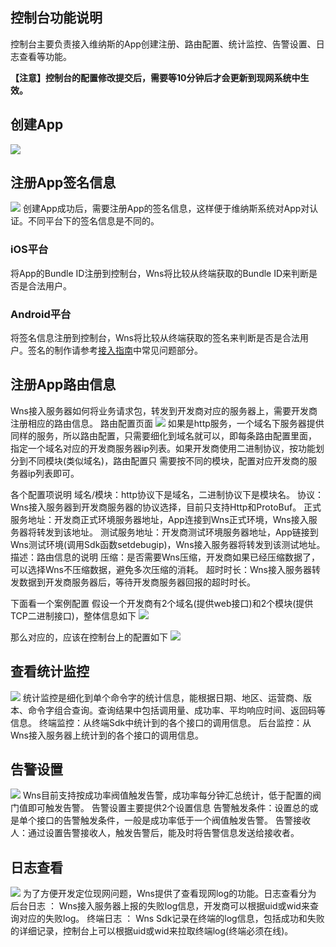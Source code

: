 ## 控制台功能说明
控制台主要负责接入维纳斯的App创建注册、路由配置、统计监控、告警设置、日志查看等功能。

**【注意】控制台的配置修改提交后，需要等10分钟后才会更新到现网系统中生效。**


## 创建App
![](http://qzonestyle.gtimg.cn/qzone/vas/opensns/res/img/wnsjieshao-01.png)

## 注册App签名信息
![](http://qzonestyle.gtimg.cn/qzone/vas/opensns/res/img/wnsjieshao-07.png)
创建App成功后，需要注册App的签名信息，这样便于维纳斯系统对App对认证。不同平台下的签名信息是不同的。
### iOS平台
将App的Bundle ID注册到控制台，Wns将比较从终端获取的Bundle ID来判断是否是合法用户。
### Android平台
将签名信息注册到控制台，Wns将比较从终端获取的签名来判断是否是合法用户。签名的制作请参考[接入指南](http://www.qcloud.com/doc/product/276/Android%E6%8E%A5%E5%85%A5%E6%8C%87%E5%8D%97)中常见问题部分。

## 注册App路由信息
Wns接入服务器如何将业务请求包，转发到开发商对应的服务器上，需要开发商注册相应的路由信息。
路由配置页面
![](http://qzonestyle.gtimg.cn/qzone/vas/opensns/res/img/wnsjieshao-08.png)
如果是http服务，一个域名下服务器提供同样的服务，所以路由配置，只需要细化到域名就可以，即每条路由配置里面，
指定一个域名对应的开发商服务器ip列表。如果开发商使用二进制协议，按功能划分到不同模块(类似域名)，路由配置只
需要按不同的模块，配置对应开发商的服务器ip列表即可。

各个配置项说明
域名/模块：http协议下是域名，二进制协议下是模块名。
协议：Wns接入服务器到开发商服务器的协议选择，目前只支持Http和ProtoBuf。
正式服务地址：开发商正式环境服务器地址，App连接到Wns正式环境，Wns接入服务器将转发到该地址。
测试服务地址：开发商测试环境服务器地址，App链接到Wns测试环境(调用Sdk函数setdebugip)，Wns接入服务器将转发到该测试地址。
描述：路由信息的说明
压缩：是否需要Wns压缩，开发商如果已经压缩数据了，可以选择Wns不压缩数据，避免多次压缩的消耗。
超时时长：Wns接入服务器转发数据到开发商服务器后，等待开发商服务器回报的超时时长。

下面看一个案例配置
假设一个开发商有2个域名(提供web接口)和2个模块(提供TCP二进制接口)，整体信息如下
![](https://mccdn.qcloud.com/static/img/b476c7a14a8cde6e1ae82684a8da1afc/wns_config_info.png)

那么对应的，应该在控制台上的配置如下
![](https://mccdn.qcloud.com/static/img/fe4b7499d190b63de664d16ab0052b6c/wns_config.png)


## 查看统计监控
![](https://mccdn.qcloud.com/static/img/0eaa7d739d81a4333653520e34c23b8e/+jiankong.png)
统计监控是细化到单个命令字的统计信息，能根据日期、地区、运营商、版本、命令字组合查询。查询结果中包括调用量、成功率、平均响应时间、返回码等信息。
终端监控：从终端Sdk中统计到的各个接口的调用信息。
后台监控：从Wns接入服务器上统计到的各个接口的调用信息。

## 告警设置
![](https://mccdn.qcloud.com/static/img/43f16ed2a3ad046cc2994b0b359df8c5/gaojing.png)
Wns目前支持按成功率阀值触发告警，成功率每分钟汇总统计，低于配置的阀门值即可触发告警。
告警设置主要提供2个设置信息
告警触发条件：设置总的或是单个接口的告警触发条件，一般是成功率低于一个阀值触发告警。
告警接收人：通过设置告警接收人，触发告警后，能及时将告警信息发送给接收者。

## 日志查看
![](https://mccdn.qcloud.com/static/img/703a269b3e302ebe876d7274df8ef834/getlog.png)
为了方便开发定位现网问题，Wns提供了查看现网log的功能。日志查看分为
后台日志 ： Wns接入服务器上报的失败log信息，开发商可以根据uid或wid来查询对应的失败log。
终端日志 ： Wns Sdk记录在终端的log信息，包括成功和失败的详细记录，控制台上可以根据uid或wid来拉取终端log(终端必须在线)。




